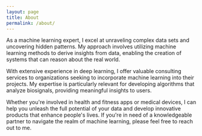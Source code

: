 ```yaml
---
layout: page
title: About
permalink: /about/
---
```


As a machine learning expert, I excel at unraveling complex data sets and
uncovering hidden patterns. My approach involves utilizing machine learning
methods to derive insights from data, enabling the creation of systems that can
reason about the real world.

With extensive experience in deep learning, I offer valuable consulting services
to organizations seeking to incorporate machine learning into their projects. My
expertise is particularly relevant for developing algorithms that analyze
biosignals, providing meaningful insights to users.

Whether you're involved in health and fitness apps or medical devices, I can
help you unleash the full potential of your data and develop innovative products
that enhance people's lives. If you're in need of a knowledgeable partner to
navigate the realm of machine learning, please feel free to reach out to me.
